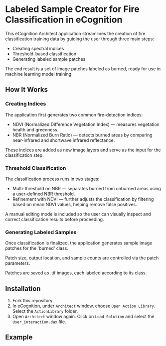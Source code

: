 # Labeled Sample Creator for Fire Classification in eCognition

This eCognition Architect application streamlines the creation of fire classification training data by guiding the user through three main steps:

- Creating spectral indices
- Threshold-based classification
- Generating labeled sample patches
  
The end result is a set of image patches labeled as burned, ready for use in machine learning model training.

## How It Works

### Creating Indices

The application first generates two common fire-detection indices:

- NDVI (Normalized Difference Vegetation Index) — measures vegetation health and greenness.
- NBR (Normalized Burn Ratio) — detects burned areas by comparing near-infrared and shortwave infrared reflectance.

These indices are added as new image layers and serve as the input for the classification step.

### Threshold Classification

The classification process runs in two stages:

- Multi-threshold on NBR — separates burned from unburned areas using a user-defined NBR threshold.
- Refinement with NDVI — further adjusts the classification by filtering based on mean NDVI values, helping remove false positives.

A manual editing mode is included so the user can visually inspect and correct classification results before proceeding.

### Generating Labeled Samples
Once classification is finalized, the application generates sample image patches for the 'burned' class.

Patch size, output location, and sample counts are controlled via the patch parameters.

Patches are saved as .tif images, each labeled according to its class.

## Installation

1. Fork this repository
2. In eCognition, under ```Architect``` window, choose ```Open Action Library```. Select the ```ActionLibrary``` folder.
3. Open ```Architect``` window again. Click on ```Load Solution``` and select the ```User_interaction.dax``` file.

## Example

